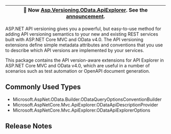 ﻿| :mega: Now [Asp.Versioning.OData.ApiExplorer](https://www.nuget.org/packages/Asp.Versioning.OData.ApiExplorer/). See the [announcement](https://github.com/dotnet/aspnet-api-versioning/discussions/807). |
|-|

ASP.NET API versioning gives you a powerful, but easy-to-use method for adding API versioning semantics to your new
and existing REST services built with ASP.NET Core MVC and OData v4.0. The API versioning extensions define simple
metadata attributes and conventions that you use to describe which API versions are implemented by your services.

This package contains the API version-aware extensions for API Explorer in ASP.NET Core MVC and OData v4.0, which
are useful in a number of scenarios such as test automation or OpenAPI document generation.

## Commonly Used Types

- Microsoft.AspNet.OData.Builder.ODataQueryOptionsConventionBuilder
- Microsoft.AspNetCore.Mvc.ApiExplorer.ODataApiDescriptionProvider
- Microsoft.AspNetCore.Mvc.ApiExplorer.ODataApiExplorerOptions

## Release Notes

